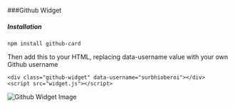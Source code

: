 ###Github Widget


##### Installation

`
npm install github-card
`

Then add this to your HTML, replacing data-username value with your own Github username

```
<div class="github-widget" data-username="surbhioberoi"></div>
<script src="widget.js"></script>
```

![Github Widget Image](http://i.imgur.com/TSzjeQN.png)
